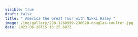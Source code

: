 ```yaml
---
visible: true
draft: false
title: " America the Great Tour with Nikki Haley "
image: /img/gallery/298-1260999-230628-douglas-coulter.jpg
date: 2023-06-28T15:16:25.687Z
---
```

